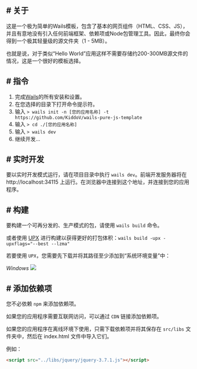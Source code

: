 ## # 关于

这是一个极为简单的Wails模板，包含了基本的网页组件（HTML、CSS、JS），并且有意地没有引入任何前端框架、依赖项或Node包管理工具。因此，最终你会得到一个极其轻量级的源文件夹（1 - 5MB）。

也就是说，对于类似“Hello World”应用这样不需要存储约200-300MB源文件的情况，这是一个很好的模板选择。
## # 指令

1. 完成[Wails](https://wails.io/docs/gettingstarted/installation)的所有安装和设置。
2. 在您选择的目录下打开命令提示符。
3. 输入 ``> wails init -n [您的应用名称] -t https://github.com/KiddoV/wails-pure-js-template``
4. 输入 ``> cd ./[您的应用名称]``
5. 输入 ``> wails dev``
6. 继续开发...
## # 实时开发

要以实时开发模式运行，请在项目目录中执行 `wails dev`。前端开发服务器将在 http://localhost:34115 上运行。在浏览器中连接到这个地址，并连接到您的应用程序。
## # 构建

要构建一个可再分发的、生产模式的包，请使用 `wails build` 命令。

或者使用 [UPX](https://upx.github.io/) 进行构建以获得更好的打包体积：``wails build -upx -upxflags="--best --lzma"``

若要使用 ``UPX``，您需要先下载并将其路径至少添加到“系统环境变量”中：

*Windows*
![](https://user-images.githubusercontent.com/28552977/191490618-b84d307e-f783-4c68-bd90-3f484de25478.PNG)
## # 添加依赖项

您不必依赖 ``npm`` 来添加依赖项。

如果您的应用程序需要互联网访问，可以通过 ``CDN`` 链接添加依赖项。

如果您的应用程序在离线环境下使用，只需下载依赖项并将其保存在 ``src/libs`` 文件夹中，然后在 index.html 文件中导入它们。

例如：

```html
<script src="../libs/jquery/jquery-3.7.1.js"></script>
```
